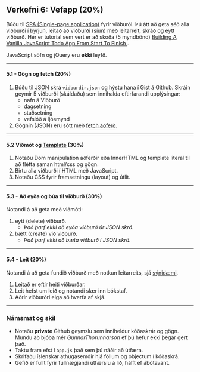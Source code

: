## Verkefni 6: Vefapp (20%) 

Búðu til [SPA (Single-page application)](https://developer.mozilla.org/en-US/docs/Glossary/SPA) fyrir viðburði. Þú átt að geta séð alla viðburði í byrjun, leitað að viðburði (síun) með leitarreit, skráð og eytt viðburð. Hér er tutorial sem vert er að skoða (5 myndbönd) [Building A Vanilla JavaScript Todo App From Start To Finish ](https://codingthesmartway.com/building-a-vanilla-javascript-todo-app-from-start-to-finish-ep-1-introduction-project-setup/).

JavaScript söfn og jQuery eru **ekki** leyfð.

---

#### 5.1 - Gögn og fetch (20%)

1. Búðu til [JSON](https://github.com/GunnarThorunnarson/FORR3JS05DU/wiki/JSON-og-Fetch) skrá `vidburdir.json` og hýstu hana í Gist á Github. Skráin geymir 5 viðburði (skáldaðu) sem innihalda eftirfarandi upplýsingar: 
    - nafn á Viðburð
    - dagsetning
    - staðsetning
    - vefslóð á ljósmynd
2. Gögnin (JSON) eru sótt með [fetch aðferð](https://github.com/GunnarThorunnarson/FORR3JS05DU/wiki/JSON-og-Fetch#fetch-api).

---

#### 5.2 Viðmót og [Template](https://github.com/GunnarThorunnarson/FORR3JS05DU/wiki/Template) (30%)
   1. Notaðu Dom manipulation aðferðir eða InnerHTML og template literal til að flétta saman html/css og gögn. 
   1. Birtu alla viðburði í HTML með JavaScript. 
   1. Notaðu CSS fyrir framsetningu (layout) og útlit. 
   
---

#### 5.3 - Að eyða og búa til viðburð (30%) 
Notandi á að geta með viðmóti:
1. eytt (delete) viðburð. 
   - _Það þarf ekki að eyða viðburð úr JSON skrá._
1. bætt (create) við viðburð. 
   - _Það þarf ekki að bæta viðburð í JSON skrá._

---

#### 5.4 - Leit (20%) 

Notandi á að geta fundið viðburð með notkun leitarreits, sjá [sýnidæmi](http://javascriptbook.com/code/c12/filter-search.html).
1. Leitað er eftir heiti viðburðar.
1. Leit hefst um leið og notandi slær inn bókstaf.
1. Aðrir viðburðri eiga að hverfa af skjá.

---

### Námsmat og skil

* Notaðu  **private** Github geymslu sem inniheldur kóðaskrár og gögn. Mundu að bjóða mér _GunnarThorunnarson_ ef þú hefur ekki þegar gert það. 
* Taktu fram efst í `app.js` það sem þú náðir að útfæra.
* Skrifaðu íslenskar athugasemdir hjá föllum og objectum í kóðaskrá.
* Gefið er fullt fyrir fullnægjandi útfærslu á lið, hálft ef ábótavant.


<!--
#### 5.5 - Localstorage (20%)
Notað er LocalStorage til að vista gögn (viðburði), sjá [Web Storage](https://github.com/GunnarThorunnarson/FORR3JS05DU/wiki/Web-Storage).

-->
